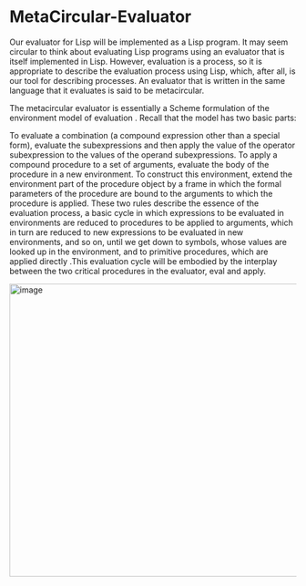 # MetaCircular-Evaluator
Our evaluator for Lisp will be implemented as a Lisp program. It may seem circular to think about evaluating Lisp programs using an evaluator that is itself implemented in Lisp. However, evaluation is a process, so it is appropriate to describe the evaluation process using Lisp, which, after all, is our tool for describing processes. An evaluator that is written in the same language that it evaluates is said to be metacircular.

The metacircular evaluator is essentially a Scheme formulation of the environment model of evaluation . Recall that the model has two basic parts:

To evaluate a combination (a compound expression other than a special form), evaluate the subexpressions and then apply the value of the operator subexpression to the values of the operand subexpressions.
To apply a compound procedure to a set of arguments, evaluate the body of the procedure in a new environment. To construct this environment, extend the environment part of the procedure object by a frame in which the formal parameters of the procedure are bound to the arguments to which the procedure is applied.
These two rules describe the essence of the evaluation process, a basic cycle in which expressions to be evaluated in environments are reduced to procedures to be applied to arguments, which in turn are reduced to new expressions to be evaluated in new environments, and so on, until we get down to symbols, whose values are looked up in the environment, and to primitive procedures, which are applied directly .This evaluation cycle will be embodied by the interplay between the two critical procedures in the evaluator, eval and apply.


<img width="514" alt="image" src="https://github.com/WardaBibi/MetaCircular-Evaluator/assets/101542862/e4455cf0-b5dc-4ce6-b1ca-e709449c1fe0">

    
